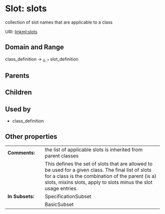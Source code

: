 
# Slot: slots


collection of slot names that are applicable to a class

URI: [linkml:slots](https://w3id.org/linkml/slots)


## Domain and Range

class_definition &#8594;  <sub>0..\*</sub> slot_definition

## Parents


## Children


## Used by

 * class_definition

## Other properties

|  |  |  |
| --- | --- | --- |
| **Comments:** | | the list of applicable slots is inherited from parent classes |
|  | | This defines the set of slots that are allowed to be used for a given class. The final list of slots for a class is the combination of the parent (is a) slots, mixins slots, apply to slots minus the slot usage entries. |
| **In Subsets:** | | SpecificationSubset |
|  | | BasicSubset |


